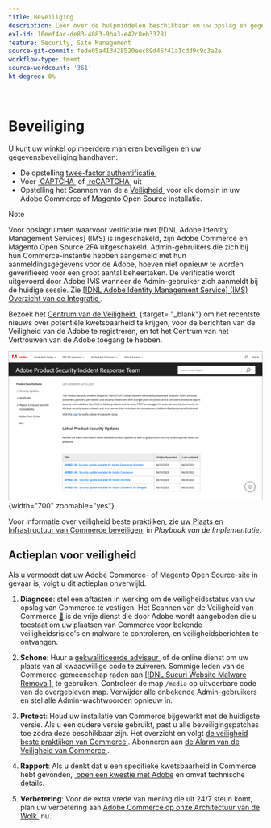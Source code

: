 ```yaml
---
title: Beveiliging
description: Leer over de hulpmiddelen beschikbaar om uw opslag en gegevens te beveiligen, en richtlijnen voor een veiligheidsplan als u een compromis ontdekt.
exl-id: 10eef4ac-de83-4083-9ba3-e42c8eb33781
feature: Security, Site Management
source-git-commit: fede05a413428520eec89d46f41a1cdd9c9c3a2e
workflow-type: tm+mt
source-wordcount: '361'
ht-degree: 0%

---
```


# Beveiliging

U kunt uw winkel op meerdere manieren beveiligen en uw gegevensbeveiliging handhaven:

- De opstelling [&#x200B; twee-factor authentificatie &#x200B;](security-two-factor-authentication.md)
- Voer [&#x200B; CAPTCHA &#x200B;](security-captcha.md) of [&#x200B; reCAPTCHA &#x200B;](security-google-recaptcha.md) uit
- Opstelling het Scannen van de a [&#x200B; Veiligheid &#x200B;](security-scan.md) voor elk domein in uw Adobe Commerce of Magento Open Source installatie.

>[!NOTE]
>
>Voor opslagruimten waarvoor verificatie met [!DNL Adobe Identity Management Services] (IMS) is ingeschakeld, zijn Adobe Commerce en Magento Open Source 2FA uitgeschakeld. Admin-gebruikers die zich bij hun Commerce-instantie hebben aangemeld met hun aanmeldingsgegevens voor de Adobe, hoeven niet opnieuw te worden geverifieerd voor een groot aantal beheertaken. De verificatie wordt uitgevoerd door Adobe IMS wanneer de Admin-gebruiker zich aanmeldt bij de huidige sessie. Zie [[!DNL Adobe Identity Management Service]  (IMS) Overzicht van de Integratie &#x200B;](../getting-started/adobe-ims-integration-overview.md).

Bezoek het [&#x200B; Centrum van de Veiligheid &#x200B;](https://helpx.adobe.com/nl/security.html) {:target= &quot;_blank&quot;} om het recentste nieuws over potentiële kwetsbaarheid te krijgen, voor de berichten van de Veiligheid van de Adobe te registreren, en tot het Centrum van het Vertrouwen van de Adobe toegang te hebben.

![&#x200B; Centrum van de Veiligheid &#x200B;](./assets/product-security-home.png){width="700" zoomable="yes"}

Voor informatie over veiligheid beste praktijken, zie [&#x200B; uw Plaats en Infrastructuur van Commerce beveiligen &#x200B;](https://experienceleague.adobe.com/docs/commerce-operations/implementation-playbook/best-practices/launch/security-best-practices.html?lang=nl-NL) in _Playbook van de Implementatie_.

## Actieplan voor veiligheid

Als u vermoedt dat uw Adobe Commerce- of Magento Open Source-site in gevaar is, volgt u dit actieplan onverwijld.

1. **Diagnose**: stel een aftasten in werking om de veiligheidsstatus van uw opslag van Commerce te vestigen. Het Scannen van de Veiligheid van Commerce [&#128279;](security-scan.md) is de vrije dienst die door Adobe wordt aangeboden die u toestaat om uw plaatsen van Commerce voor bekende veiligheidsrisico&#39;s en malware te controleren, en veiligheidsberichten te ontvangen.

1. **Schone**: Huur a [&#x200B; gekwalificeerde adviseur &#x200B;](https://solutionpartners.adobe.com/s/directory/?partner_type=1) of de online dienst om uw plaats van al kwaadwillige code te zuiveren. Sommige leden van de Commerce-gemeenschap raden aan [[!DNL Sucuri Website Malware Removal] &#x200B;](https://sucuri.net/website-antivirus/malware-removal) te gebruiken. Controleer de map `/media` op uitvoerbare code van de overgebleven map. Verwijder alle onbekende Admin-gebruikers en stel alle Admin-wachtwoorden opnieuw in.

1. **Protect**: Houd uw installatie van Commerce bijgewerkt met de huidigste versie. Als u een oudere versie gebruikt, past u alle beveiligingspatches toe zodra deze beschikbaar zijn. Het overzicht en volgt [&#x200B; de veiligheid beste praktijken van Commerce &#x200B;](https://www.adobe.com/content/dam/cc/en/trust-center/ungated/whitepapers/experience-cloud/adobe-commerce-best-practices-guide.pdf). Abonneren aan [&#x200B; de Alarm van de Veiligheid van Commerce &#x200B;](https://www.adobe.com/subscription/adbeSecurityNotifications.html).

1. **Rapport**: Als u denkt dat u een specifieke kwetsbaarheid in Commerce hebt gevonden, [&#x200B; open een kwestie met Adobe &#x200B;](https://hackerone.com/adobe?type=team) en omvat technische details.

1. **Verbetering**: Voor de extra vrede van mening die uit 24/7 steun komt, plan uw verbetering aan [&#x200B; Adobe Commerce op onze Architectuur van de Wolk &#x200B;](https://business.adobe.com/nl/products/magento/cloud-delivery.html) nu.
